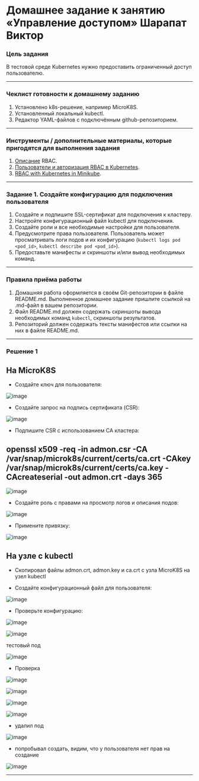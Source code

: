 # Домашнее задание к занятию «Управление доступом» Шарапат Виктор

### Цель задания

В тестовой среде Kubernetes нужно предоставить ограниченный доступ пользователю.

------

### Чеклист готовности к домашнему заданию

1. Установлено k8s-решение, например MicroK8S.
2. Установленный локальный kubectl.
3. Редактор YAML-файлов с подключённым github-репозиторием.

------

### Инструменты / дополнительные материалы, которые пригодятся для выполнения задания

1. [Описание](https://kubernetes.io/docs/reference/access-authn-authz/rbac/) RBAC.
2. [Пользователи и авторизация RBAC в Kubernetes](https://habr.com/ru/company/flant/blog/470503/).
3. [RBAC with Kubernetes in Minikube](https://medium.com/@HoussemDellai/rbac-with-kubernetes-in-minikube-4deed658ea7b).

------

### Задание 1. Создайте конфигурацию для подключения пользователя

1. Создайте и подпишите SSL-сертификат для подключения к кластеру.
2. Настройте конфигурационный файл kubectl для подключения.
3. Создайте роли и все необходимые настройки для пользователя.
4. Предусмотрите права пользователя. Пользователь может просматривать логи подов и их конфигурацию (`kubectl logs pod <pod_id>`, `kubectl describe pod <pod_id>`).
5. Предоставьте манифесты и скриншоты и/или вывод необходимых команд.

------

### Правила приёма работы

1. Домашняя работа оформляется в своём Git-репозитории в файле README.md. Выполненное домашнее задание пришлите ссылкой на .md-файл в вашем репозитории.
2. Файл README.md должен содержать скриншоты вывода необходимых команд `kubectl`, скриншоты результатов.
3. Репозиторий должен содержать тексты манифестов или ссылки на них в файле README.md.

------

### Решение 1

## На MicroK8S

* Создайте ключ для пользователя:

![image](https://github.com/user-attachments/assets/0ae0aada-e8bb-4c72-bda1-5369cef53ed1)

* Создайте запрос на подпись сертификата (CSR):

![image](https://github.com/user-attachments/assets/09734093-d9a2-4179-9e9e-808007d7463d)

* Подпишите CSR с использованием CA кластера:

## openssl x509 -req -in admon.csr -CA /var/snap/microk8s/current/certs/ca.crt -CAkey /var/snap/microk8s/current/certs/ca.key -CAcreateserial -out admon.crt -days 365

![image](https://github.com/user-attachments/assets/7073caeb-7657-440c-b5c1-ff72c4a20e2f)

* Создайте роль с правами на просмотр логов и описания подов:

![image](https://github.com/user-attachments/assets/40bff339-d31c-4f2e-a2e6-edad5f950d30)

* Примените привязку:

![image](https://github.com/user-attachments/assets/ea84717a-c985-463e-a417-3ad9b264b18f)


## На узле с kubectl 

* Скопировал файлы admon.crt, admon.key и ca.crt с узла MicroK8S на узел kubectl

* Создайте конфигурационный файл для пользователя:

![image](https://github.com/user-attachments/assets/79e05edd-8c11-49b0-8bc0-83fe05bd8895)

* Проверьте конфигурацию:

![image](https://github.com/user-attachments/assets/fe31c524-34b8-4105-97b2-60875e91413a)

![image](https://github.com/user-attachments/assets/cc8456d6-435a-4213-a296-b88fe155c2e0)

тестовый под

![image](https://github.com/user-attachments/assets/0a99e576-c264-4cb6-b136-a26abad9c390)

* Проверка

![image](https://github.com/user-attachments/assets/93ae291a-44f5-4449-9af6-723f0d3513fd)

![image](https://github.com/user-attachments/assets/087e5446-61d6-420c-b8b7-d598a70d7bab)

![image](https://github.com/user-attachments/assets/ff4c97dd-4015-4620-b3c6-f3bf631873cd)

![image](https://github.com/user-attachments/assets/7036e63e-cb96-4db5-9e88-664e93fb1cf5)
 

* удалил под

![image](https://github.com/user-attachments/assets/d5e0be13-121e-4069-9d89-676ee2d73e75)

* попробывал создать, видим, что у пользователя нет прав на создание

![image](https://github.com/user-attachments/assets/5919a390-5059-4e9a-b8c9-19a9ff3b28d0)



---

